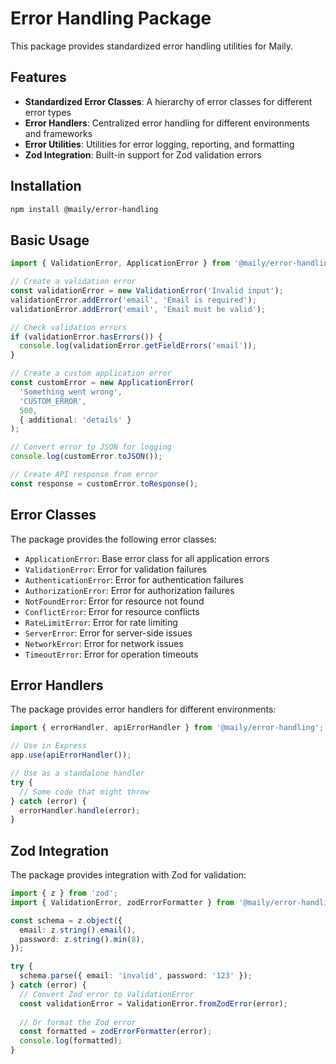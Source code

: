 # Error Handling Package

This package provides standardized error handling utilities for Maily.

## Features

- **Standardized Error Classes**: A hierarchy of error classes for different error types
- **Error Handlers**: Centralized error handling for different environments and frameworks
- **Error Utilities**: Utilities for error logging, reporting, and formatting
- **Zod Integration**: Built-in support for Zod validation errors

## Installation

```bash
npm install @maily/error-handling
```

## Basic Usage

```typescript
import { ValidationError, ApplicationError } from '@maily/error-handling';

// Create a validation error
const validationError = new ValidationError('Invalid input');
validationError.addError('email', 'Email is required');
validationError.addError('email', 'Email must be valid');

// Check validation errors
if (validationError.hasErrors()) {
  console.log(validationError.getFieldErrors('email'));
}

// Create a custom application error
const customError = new ApplicationError(
  'Something went wrong',
  'CUSTOM_ERROR',
  500,
  { additional: 'details' }
);

// Convert error to JSON for logging
console.log(customError.toJSON());

// Create API response from error
const response = customError.toResponse();
```

## Error Classes

The package provides the following error classes:

- `ApplicationError`: Base error class for all application errors
- `ValidationError`: Error for validation failures
- `AuthenticationError`: Error for authentication failures
- `AuthorizationError`: Error for authorization failures
- `NotFoundError`: Error for resource not found
- `ConflictError`: Error for resource conflicts
- `RateLimitError`: Error for rate limiting
- `ServerError`: Error for server-side issues
- `NetworkError`: Error for network issues
- `TimeoutError`: Error for operation timeouts

## Error Handlers

The package provides error handlers for different environments:

```typescript
import { errorHandler, apiErrorHandler } from '@maily/error-handling';

// Use in Express
app.use(apiErrorHandler());

// Use as a standalone handler
try {
  // Some code that might throw
} catch (error) {
  errorHandler.handle(error);
}
```

## Zod Integration

The package provides integration with Zod for validation:

```typescript
import { z } from 'zod';
import { ValidationError, zodErrorFormatter } from '@maily/error-handling';

const schema = z.object({
  email: z.string().email(),
  password: z.string().min(8),
});

try {
  schema.parse({ email: 'invalid', password: '123' });
} catch (error) {
  // Convert Zod error to ValidationError
  const validationError = ValidationError.fromZodError(error);
  
  // Or format the Zod error
  const formatted = zodErrorFormatter(error);
  console.log(formatted);
}
```